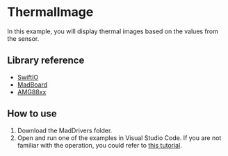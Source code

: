 # ThermalImage

In this example, you will display thermal images based on the values from the sensor.

## Library reference

* [SwiftIO](https://github.com/madmachineio/SwiftIO)
* [MadBoard](https://github.com/madmachineio/MadBoards)
* [AMG88xx](https://github.com/madmachineio/MadDrivers/tree/main/Sources/AMG88xx/AMG88xx.swift)


## How to use

1. Download the MadDrivers folder.
2. Open and run one of the examples in Visual Studio Code. If you are not familiar with the operation, you could refer to [this tutorial](https://docs.madmachine.io/overview/advanced/run-example).
 